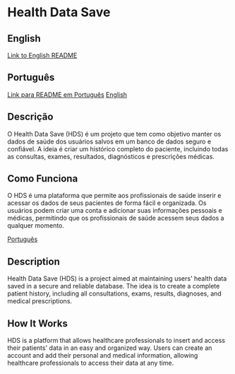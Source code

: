 # Health Data Save

## English

[Link to English README](./README.en.md)

## Português

[Link para README em Português](./README.pt.md)
[English](#english)

## Descrição
O Health Data Save (HDS) é um projeto que tem como objetivo manter os dados de saúde dos usuários salvos em um banco de dados seguro e confiável. A ideia é criar um histórico completo do paciente, incluindo todas as consultas, exames, resultados, diagnósticos e prescrições médicas.

## Como Funciona
O HDS é uma plataforma que permite aos profissionais de saúde inserir e acessar os dados de seus pacientes de forma fácil e organizada. Os usuários podem criar uma conta e adicionar suas informações pessoais e médicas, permitindo que os profissionais de saúde acessem seus dados a qualquer momento.

[Português](#português)

## Description

Health Data Save (HDS) is a project aimed at maintaining users' health data saved in a secure and reliable database. The idea is to create a complete patient history, including all consultations, exams, results, diagnoses, and medical prescriptions.

## How It Works

HDS is a platform that allows healthcare professionals to insert and access their patients' data in an easy and organized way. Users can create an account and add their personal and medical information, allowing healthcare professionals to access their data at any time.

